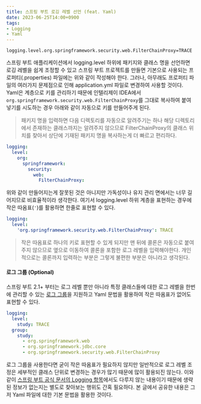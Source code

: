 ```yaml
---
title: 스프링 부트 로깅 레벨 선언 (feat. Yaml)
date: 2023-06-25T14:00+0900
tags:
- Logging
- Yaml
---
```


```properties application.properties
logging.level.org.springframework.security.web.FilterChainProxy=TRACE
```

스프링 부트 애플리케이션에서 logging.level 하위에 패키지와 클래스 명을 선언하면 로깅 레벨을 쉽게 조정할 수 있고 스프링 부트 프로젝트를 만들면 기본으로 사용되는 프로퍼티(.properties) 파일에는 위와 같이 작성해야 한다. 그러나, 아무래도 프로퍼티 파일의 여러가지 문제점으로 인해 application.yml 파일로 변경하여 사용할 것이다. Yaml은 계층으로 키를 관리하기 때문에 인텔리제이 IDEA에서 `org.springframework.security.web.FilterChainProxy`를 그대로 복사하여 붙여넣기를 시도하는 경우 아래와 같이 자동으로 키를 만들어주게 된다.

> 패키지 명을 입력하면 다음 디렉토리를 자동으로 알려주기는 하나 해당 디렉토리에서 존재하는 클래스까지는 알려주지 않으므로 FilterChainProxy의 클래스 위치를 찾아서 상단에 기재된 패키지 명을 복사하는게 더 빠르고 편리하다.

```yaml application.yml
logging:
  level:
    org:
      springframework:
        security:
          web:
            FilterChainProxy:

```

위와 같이 만들어지는게 잘못된 것은 아니지만 가독성이나 유지 관리 면에서는 너무 길어지므로 비효율적이라 생각한다. 여기서 logging.level 하위 계층을 표현하는 경우에 작은 따옴표(`'`)를 활용하면 한줄로 표현할 수 있다. 

```yaml application.yml
logging:
  level:
    'org.springframework.security.web.FilterChainProxy': TRACE
```

> 작은 따옴표로 하나의 키로 표현할 수 있게 되지만 맨 뒤에 콜론은 자동으로 붙여주지 않으므로 옆으로 이동하여 콜론을 포함한 로그 레벨을 입력해야한다. 개인적으로는 콜론까지 입력하는 부분은 그렇게 불편한 부분은 아니라고 생각된다.

#### 로그 그룹 (Optional)
스프링 부트 2.1+ 부터는 로그 레벨 뿐만 아니라 특정 클래스들에 대한 로그 레벨을 한번에 관리할 수 있는 [로그 그룹](https://github.com/spring-projects/spring-boot/wiki/Spring-Boot-2.1-Release-Notes#logging-groups)을 지원하고 Yaml 문법을 활용하여 작은 따옴표가 없어도 표현할 수 있다.

```yaml application.yml
logging:
  level:
    study: TRACE
  group:
    study:
      - org.springframework.web
      - org.springframework.jdbc.core
      - org.springframework.security.web.FilterChainProxy
```

로그 그룹을 사용한다면 굳이 작은 따옴표가 필요하지 않지만 일반적으로 로그 레벨 조정은 세부적인 클래스 단위로 변경하는 경우가 많기 때문에 많이 활용되진 않는다. 이와 같이 [스프링 부트 공식 문서의 Logging 항목](https://docs.spring.io/spring-boot/docs/current/reference/html/features.html#features.logging)에서도 다루지 않는 내용이기 때문에 생략된 정보가 없는지는 별도로 찾아보는 행위도 간혹 필요하다. 본 글에서 공유한 내용은 그저 Yaml 파일에 대한 기본 문법을 활용한 것이다.

